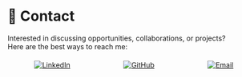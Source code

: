 # 🤝 **Contact**

Interested in discussing opportunities, collaborations, or projects?  
Here are the best ways to reach me:  

<div style="display: flex; justify-content: space-around; margin: 20px 0;">
  <a href="https://linkedin.com/in/pharns">
    <img src="https://img.shields.io/badge/LinkedIn-Connect-blue?logo=linkedin&logoColor=white" alt="LinkedIn">
  </a>
  <a href="https://github.com/Pharns">
    <img src="https://img.shields.io/badge/GitHub-Profile-black?logo=github&logoColor=white" alt="GitHub">
  </a>
  <a href="mailto:careers@pharns.com">
    <img src="https://img.shields.io/badge/Email-Contact-green?logo=gmail&logoColor=white" alt="Email">
  </a>
</div>
